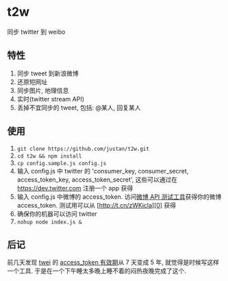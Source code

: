 t2w
===

同步 twitter 到 weibo

## 特性

1. 同步 tweet 到新浪微博
2. 还原短网址
3. 同步图片, 地理信息
4. 实时(twitter stream API)
5. 丢掉不宜同步的 tweet, 包括: @某人, 回复某人

## 使用

1. `git clone https://github.com/justan/t2w.git`
2. `cd t2w && npm install`
3. `cp config.sample.js config.js`
4. 输入 config.js 中 twitter 的 'consumer_key, consumer_secret, access_token_key, access_token_secret', 这些可以通过在 https://dev.twitter.com 注册一个 app 获得
5. 输入 config.js 中微博的 access_token. 访问[微博 API 测试工具][1]获得你的微博 access_token. 测试用可以从 [http://t.cn/zWKjcla][0] 获得
6. 确保你的机器可以访问 twitter
7. `nohup node index.js &`

## 后记

前几天发现 [twei] 的 [access_token 有效期][0]从 7 天变成 5 年, 就觉得是时候写这样一个工具. 于是在一个下午睡太多晚上睡不着的闷热夜晚完成了这个.


[twei]: https://github.com/justan/twei
[0]: http://t.cn/zWKjcla
[1]: http://open.weibo.com/tools/console
